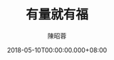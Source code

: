 ---
issue: 274
title: 有量就有福
author: 陳昭蓉
date: 2018-05-10T00:00:00.000+08:00
topic: 人物
difficulty: 2
wikidata: Q98095695
wikidata_link: https://www.wikidata.org/wiki/Q98095695
---